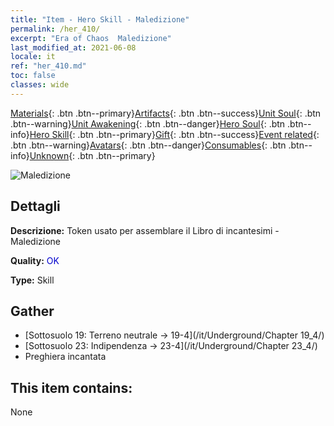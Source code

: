 ```yaml
---
title: "Item - Hero Skill - Maledizione"
permalink: /her_410/
excerpt: "Era of Chaos  Maledizione"
last_modified_at: 2021-06-08
locale: it
ref: "her_410.md"
toc: false
classes: wide
---
```

 [Materials](/ItemsIT/){: .btn .btn--primary}[Artifacts](/ItemsIT/Artifacts/){: .btn .btn--success}[Unit Soul](/ItemsIT/UnitSoul/){: .btn .btn--warning}[Unit Awakening](/ItemsIT/UnitAwakening/){: .btn .btn--danger}[Hero Soul](/ItemsIT/HeroSoul/){: .btn .btn--info}[Hero Skill](/ItemsIT/HeroSkill/){: .btn .btn--primary}[Gift](/ItemsIT/Gift/){: .btn .btn--success}[Event related](/ItemsIT/Events/){: .btn .btn--warning}[Avatars](/ItemsIT/Avatars/){: .btn .btn--danger}[Consumables](/ItemsIT/Consumables/){: .btn .btn--info}[Unknown](/ItemsIT/Unknown/){: .btn .btn--primary}

 ![Maledizione](/images/t/ps_ezhoufushen.png)

## Dettagli
 **Descrizione:** Token usato per assemblare il Libro di incantesimi - Maledizione

 **Quality:** <span style="color: #0000CD">OK</span>

 **Type:** Skill

## Gather

*    [Sottosuolo 19: Terreno neutrale -> 19-4](/it/Underground/Chapter 19_4/) 
*    [Sottosuolo 23: Indipendenza -> 23-4](/it/Underground/Chapter 23_4/) 
*    Preghiera incantata 

## This item contains:

  None

